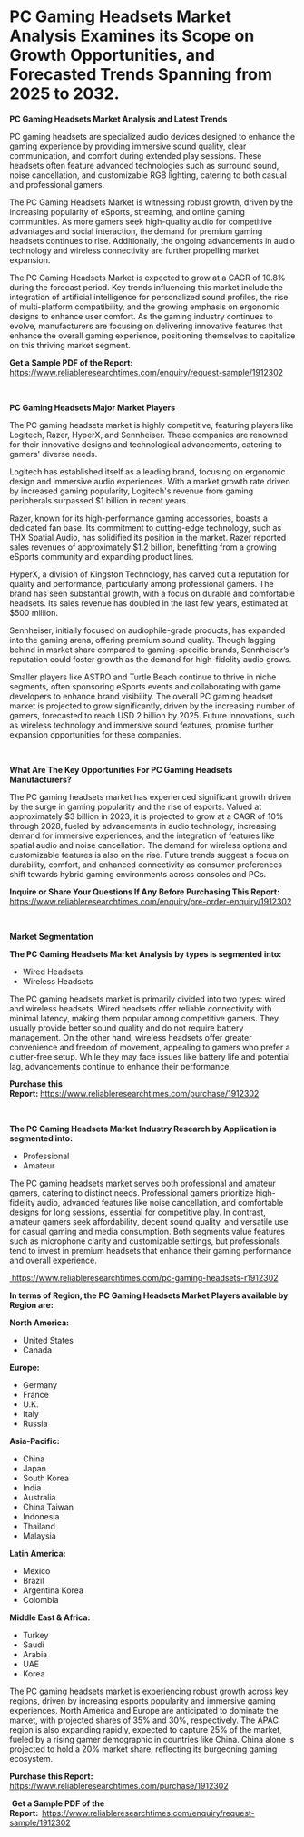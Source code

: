 <p><h1>PC Gaming Headsets Market Analysis Examines its Scope on Growth Opportunities, and Forecasted Trends Spanning from 2025 to 2032.</h1></p><p><strong>PC Gaming Headsets Market Analysis and Latest Trends</strong></p>
<p><p>PC gaming headsets are specialized audio devices designed to enhance the gaming experience by providing immersive sound quality, clear communication, and comfort during extended play sessions. These headsets often feature advanced technologies such as surround sound, noise cancellation, and customizable RGB lighting, catering to both casual and professional gamers.</p><p>The PC Gaming Headsets Market is witnessing robust growth, driven by the increasing popularity of eSports, streaming, and online gaming communities. As more gamers seek high-quality audio for competitive advantages and social interaction, the demand for premium gaming headsets continues to rise. Additionally, the ongoing advancements in audio technology and wireless connectivity are further propelling market expansion.</p><p>The PC Gaming Headsets Market is expected to grow at a CAGR of 10.8% during the forecast period. Key trends influencing this market include the integration of artificial intelligence for personalized sound profiles, the rise of multi-platform compatibility, and the growing emphasis on ergonomic designs to enhance user comfort. As the gaming industry continues to evolve, manufacturers are focusing on delivering innovative features that enhance the overall gaming experience, positioning themselves to capitalize on this thriving market segment.</p></p>
<p><strong>Get a Sample PDF of the Report:&nbsp;</strong> <a href="https://www.reliableresearchtimes.com/enquiry/request-sample/1912302?utm_campaign=2735&utm_medium=2&utm_source=Github&utm_content=ia&utm_term=15042025&utm_id=pc-gaming-headsets">https://www.reliableresearchtimes.com/enquiry/request-sample/1912302</a></p>
<p>&nbsp;</p>
<p><strong>PC Gaming Headsets Major Market Players</strong></p>
<p><p>The PC gaming headsets market is highly competitive, featuring players like Logitech, Razer, HyperX, and Sennheiser. These companies are renowned for their innovative designs and technological advancements, catering to gamers' diverse needs.</p><p>Logitech has established itself as a leading brand, focusing on ergonomic design and immersive audio experiences. With a market growth rate driven by increased gaming popularity, Logitech's revenue from gaming peripherals surpassed $1 billion in recent years.</p><p>Razer, known for its high-performance gaming accessories, boasts a dedicated fan base. Its commitment to cutting-edge technology, such as THX Spatial Audio, has solidified its position in the market. Razer reported sales revenues of approximately $1.2 billion, benefitting from a growing eSports community and expanding product lines.</p><p>HyperX, a division of Kingston Technology, has carved out a reputation for quality and performance, particularly among professional gamers. The brand has seen substantial growth, with a focus on durable and comfortable headsets. Its sales revenue has doubled in the last few years, estimated at $500 million.</p><p>Sennheiser, initially focused on audiophile-grade products, has expanded into the gaming arena, offering premium sound quality. Though lagging behind in market share compared to gaming-specific brands, Sennheiser’s reputation could foster growth as the demand for high-fidelity audio grows.</p><p>Smaller players like ASTRO and Turtle Beach continue to thrive in niche segments, often sponsoring eSports events and collaborating with game developers to enhance brand visibility. The overall PC gaming headset market is projected to grow significantly, driven by the increasing number of gamers, forecasted to reach USD 2 billion by 2025. Future innovations, such as wireless technology and immersive sound features, promise further expansion opportunities for these companies.</p></p>
<p>&nbsp;</p>
<p><strong>What Are The Key Opportunities For PC Gaming Headsets Manufacturers?</strong></p>
<p><p>The PC gaming headsets market has experienced significant growth driven by the surge in gaming popularity and the rise of esports. Valued at approximately $3 billion in 2023, it is projected to grow at a CAGR of 10% through 2028, fueled by advancements in audio technology, increasing demand for immersive experiences, and the integration of features like spatial audio and noise cancellation. The demand for wireless options and customizable features is also on the rise. Future trends suggest a focus on durability, comfort, and enhanced connectivity as consumer preferences shift towards hybrid gaming environments across consoles and PCs.</p></p>
<p><strong>Inquire or Share Your Questions If Any Before Purchasing This Report:</strong> <a href="https://www.reliableresearchtimes.com/enquiry/pre-order-enquiry/1912302?utm_campaign=2735&utm_medium=2&utm_source=Github&utm_content=ia&utm_term=15042025&utm_id=pc-gaming-headsets">https://www.reliableresearchtimes.com/enquiry/pre-order-enquiry/1912302</a></p>
<p>&nbsp;</p>
<p><strong>Market Segmentation</strong></p>
<p><strong>The PC Gaming Headsets Market Analysis by types is segmented into:</strong></p>
<p><ul><li>Wired Headsets</li><li>Wireless Headsets</li></ul></p>
<p><p>The PC gaming headsets market is primarily divided into two types: wired and wireless headsets. Wired headsets offer reliable connectivity with minimal latency, making them popular among competitive gamers. They usually provide better sound quality and do not require battery management. On the other hand, wireless headsets offer greater convenience and freedom of movement, appealing to gamers who prefer a clutter-free setup. While they may face issues like battery life and potential lag, advancements continue to enhance their performance.</p></p>
<p><strong>Purchase this Report:&nbsp;</strong><a href="https://www.reliableresearchtimes.com/purchase/1912302?utm_campaign=2735&utm_medium=2&utm_source=Github&utm_content=ia&utm_term=15042025&utm_id=pc-gaming-headsets">https://www.reliableresearchtimes.com/purchase/1912302</a></p>
<p>&nbsp;</p>
<p><strong>The PC Gaming Headsets Market Industry Research by Application is segmented into:</strong></p>
<p><ul><li>Professional</li><li>Amateur</li></ul></p>
<p><p>The PC gaming headsets market serves both professional and amateur gamers, catering to distinct needs. Professional gamers prioritize high-fidelity audio, advanced features like noise cancellation, and comfortable designs for long sessions, essential for competitive play. In contrast, amateur gamers seek affordability, decent sound quality, and versatile use for casual gaming and media consumption. Both segments value features such as microphone clarity and customizable settings, but professionals tend to invest in premium headsets that enhance their gaming performance and overall experience.</p></p>
<p><a href="https://www.reliableresearchtimes.com/pc-gaming-headsets-r1912302?utm_campaign=2735&utm_medium=2&utm_source=Github&utm_content=ia&utm_term=15042025&utm_id=pc-gaming-headsets">&nbsp;https://www.reliableresearchtimes.com/pc-gaming-headsets-r1912302</a></p>
<p><strong>In terms of Region, the PC Gaming Headsets Market Players available by Region are:</strong></p>
<p>
    <p> <strong> North America: </strong>
        <ul>
            <li>United States</li>
            <li>Canada</li>
        </ul>
        </p> 
    <p> <strong> Europe: </strong>
        <ul>
            <li>Germany</li>
            <li>France</li>
            <li>U.K.</li>
            <li>Italy</li>
            <li>Russia</li>
        </ul>
        </p> 
    <p> <strong> Asia-Pacific: </strong>
        <ul>
            <li>China</li>
            <li>Japan</li>
            <li>South Korea</li>
            <li>India</li>
            <li>Australia</li>
            <li>China Taiwan</li>
            <li>Indonesia</li>
            <li>Thailand</li>
            <li>Malaysia</li>
        </ul>
        </p> 
    <p> <strong> Latin America: </strong>
        <ul>
            <li>Mexico</li>
            <li>Brazil</li>
            <li>Argentina Korea</li>
            <li>Colombia</li>
        </ul>
        </p> 
    <p> <strong> Middle East & Africa: </strong>
        <ul>
            <li>Turkey</li>
            <li>Saudi</li>
            <li>Arabia</li>
            <li>UAE</li>
            <li>Korea</li>
        </ul>
    </p>
    </p>
<p><p>The PC gaming headsets market is experiencing robust growth across key regions, driven by increasing esports popularity and immersive gaming experiences. North America and Europe are anticipated to dominate the market, with projected shares of 35% and 30%, respectively. The APAC region is also expanding rapidly, expected to capture 25% of the market, fueled by a rising gamer demographic in countries like China. China alone is projected to hold a 20% market share, reflecting its burgeoning gaming ecosystem.</p></p>
<p><strong>Purchase this Report: </strong><a href="https://www.reliableresearchtimes.com/purchase/1912302?utm_campaign=2735&utm_medium=2&utm_source=Github&utm_content=ia&utm_term=15042025&utm_id=pc-gaming-headsets">https://www.reliableresearchtimes.com/purchase/1912302</a></p>
<p>&nbsp;<strong>Get a Sample PDF of the Report:&nbsp;&nbsp;</strong><a href="https://www.reliableresearchtimes.com/enquiry/request-sample/1912302?utm_campaign=2735&utm_medium=2&utm_source=Github&utm_content=ia&utm_term=15042025&utm_id=pc-gaming-headsets">https://www.reliableresearchtimes.com/enquiry/request-sample/1912302</a></p>
<p><strong></strong></p>
<p><p></p><p></p><p></p></p>